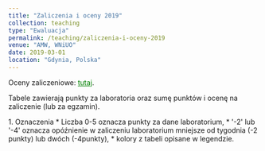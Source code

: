 ```yaml
---
title: "Zaliczenia i oceny 2019"
collection: teaching
type: "Ewaluacja"
permalink: /teaching/zaliczenia-i-oceny-2019
venue: "AMW, WNiUO"
date: 2019-03-01
location: "Gdynia, Polska"
---
```




Oceny zaliczeniowe: <a href="https://docs.google.com/spreadsheets/d/1q18Zv51akzAvTbD0kPMY44FSwlEJcpEPQFwgWs8K9FY/edit?usp=sharing" target="_blank" style="color:green;"> tutaj</a>.
<p>Tabele zawierają punkty za laboratoria oraz sumę punktów i ocenę na zaliczenie (lub za egzamin).</p>
1. Oznaczenia 
  * Liczba 0-5 oznacza punkty za dane laboratorium,
  <!--* '+' oznacza przesłanie (lub pokazanie) pracy w terminie, ale nie odbyła się rozmowa "na żywo" (lub brak przesłanego linku do repo),-->
  * '-2' lub '-4' oznacza opóźnienie w zaliczeniu laboratorium mniejsze od tygodnia (-2 punkty) lub dwóch (-4punkty),
  * kolory z tabeli opisane w legendzie.
  <!--



Aplikacje mobilne dla systemu Android - grupa 165IC_B1
======

|  L.p. | Nr indeksu      | Lab_1 | Lab_2 |Lab_3  | Lab_4  |Lab_5  | Lab_6  |Lab_7  | Lab_8  |      SUMA     |	  ZALICZENIE    |
|:-----:| :-------------: |:-----:|:-----:|:-----:|:-----: |:-----:|:-----: |:-----:|:-----: |    :-----:    |       :-----:  	|
|   1   |     20379       |  5    |  5    |  5    |  0     |  0    |  0     |  0    |  0     |      15       |		0	|
|   2   |     20381       |  5(-) |  0    |  0    |  0     |  0    |  0     |  0    |  0     |       5       |		0	|
|   3   |     21553       |  5    |  5    |  0    |  0     |  0    |  0     |  0    |  0     |      10       |		0	|
|   4   |     20383       |  5    |  5    |  +    |  0     |  0    |  0     |  0    |  0     |      10       |		0	|
|   5   |     20385       |  5    |  5    |  0    |  0     |  0    |  0     |  0    |  0     |      10       |		0	|
|   6   |     20387       |  -2   |  0    |  0    |  0     |  0    |  0     |  0    |  0     |       0       |		0	|
|   7   |     17968       |  +    |  0    |  0    |  0     |  0    |  0     |  0    |  0     |       0       |		0	|
|   8   |     19389       |  +    |  +    |  0    |  0     |  0    |  0     |  0    |  0     |       0       |		0	|
|   9   |     20404       |  5    |  5    |  0    |  0     |  0    |  0     |  0    |  0     |      10       |		0	|
|  10   |     20405       |  -2   |  0    |  0    |  0     |  0    |  0     |  0    |  0     |       0       |		0	|
|  11   |     20407       |  +    |  0    |  0    |  0     |  0    |  0     |  0    |  0     |       0       |		0	|
|  12   |     19366       |  5    |  5    |  0    |  0     |  0    |  0     |  0    |  0     |       5       |		0	|
|  13   |     20041       |  5    |  5    |  5    |  0     |  0    |  0     |  0    |  0     |      15       |		0	|
|  14   |     20414       |  -2   |  0    |  0    |  0     |  0    |  0     |  0    |  0     |       0       |		0	|
|  15   |     20417       |  5    | 4,5   | 4,5   |  0     |  0    |  0     |  0    |  0     |      14       |		0	|
|  16   |     20418       |  +    |  +    |  0    |  0     |  0    |  0     |  0    |  0     |       0       |		0	|
|  17   |     20428       |  -2   |  0    |  0    |  0     |  0    |  0     |  0    |  0     |       0       |		0	|
|  18   |     20615       |  -2   |  0    |  0    |  0     |  0    |  0     |  0    |  0     |       0       |		0	|

Aplikacje mobilne dla systemu Android - grupa 165IC_B2
======

|  L.p. | Nr indeksu      | Lab_1 | Lab_2 |Lab_3  | Lab_4  |Lab_5  | Lab_6  |Lab_7  | Lab_8  |      SUMA     |	  ZALICZENIE    |
|:-----:| :-------------: |:-----:|:-----:|:-----:|:-----: |:-----:|:-----: |:-----:|:-----: |    :-----:    |       :-----:  	|
|   1   |     20035       |  5    |  5    |  0    |  0     |  0    |  0     |  0    |  0     |      10       |		0	|
|   2   |     20386       |  5    |  5    |  0    |  0     |  0    |  0     |  0    |  0     |      10       |		0	|
|   3   |     18813       |  -2   |  0    |  0    |  0     |  0    |  0     |  0    |  0     |       0       |		0	|
|   4   |     20039       |  5    | 4,5   |  0    |  0     |  0    |  0     |  0    |  0     |      9,5      |		0	|
|   5   |     20394       |  5(-) |  5(-) |  0    |  0     |  0    |  0     |  0    |  0     |      10       |		0	|
|   6   |     20396       |  -2   |  0    |  0    |  0     |  0    |  0     |  0    |  0     |       0       |		0	|
|   7   |     16883       |  5    |  5    |  0    |  0     |  0    |  0     |  0    |  0     |      10       |		0	|
|   8   |     20398       |  -2   |  0    |  0    |  0     |  0    |  0     |  0    |  0     |       0       |		0	|
|   9   |     16631       |  3(-) |  5(-) |  0    |  0     |  0    |  0     |  0    |  0     |       8       |		0	|
|  10   |     20401       |  5    |  0    |  0    |  0     |  0    |  0     |  0    |  0     |       5       |		0	|
|  11   |     20402       |  +    |  +    |  0    |  0     |  0    |  0     |  0    |  0     |       0       |		0	|
|  12   |     20408       |  -2   |  0    |  0    |  0     |  0    |  0     |  0    |  0     |       0       |		0	|
|  13   |     20421       |  5    |  5    |  5    |  0     |  0    |  0     |  0    |  0     |      15       |		0	|
|  14   |     17884       |  +    |  +    |  0    |  0     |  0    |  0     |  0    |  0     |       0       |		0	|
|  15   |     20423       |  5    |  5    |  0    |  0     |  0    |  0     |  0    |  0     |      10       |		0	|
|  16   |     20425       |  -2   |  0    |  0    |  0     |  0    |  0     |  0    |  0     |       0       |		0	|
|  17   |     20433       |  5    |  5    |  5    |  +     |  0    |  0     |  0    |  0     |      15       |		0	|
-->




